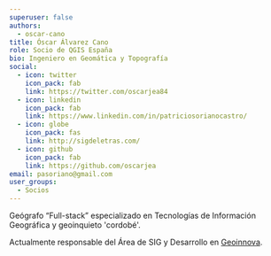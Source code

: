 ```yaml
---
superuser: false
authors:
  - oscar-cano
title: Óscar Álvarez Cano
role: Socio de QGIS España
bio: Ingeniero en Geomática y Topografía
social:
  - icon: twitter
    icon_pack: fab
    link: https://twitter.com/oscarjea84
  - icon: linkedin
    icon_pack: fab
    link: https://www.linkedin.com/in/patriciosorianocastro/
  - icon: globe
    icon_pack: fas
    link: http://sigdeletras.com/
  - icon: github
    icon_pack: fab
    link: https://github.com/oscarjea
email: pasoriano@gmail.com
user_groups:
  - Socios
---
```


Geógrafo “Full-stack” especializado en Tecnologías de Información Geográfica y geoinquieto 'cordobé'.

Actualmente responsable del Área de SIG y Desarrollo en [Geoinnova](https://geoinnova.org/).

